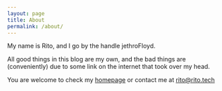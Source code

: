 ```yaml
---
layout: page
title: About
permalink: /about/
---
```


My name is Rito, and I go by the handle jethroFloyd. 

All good things in this blog are my own, and the bad things are (conveniently) due to some link on the internet that took over my head.

You are welcome to check my [homepage](http://www.rito.tech) or contact me at
[rito@rito.tech](mailto:rito[at]rito.tech)
